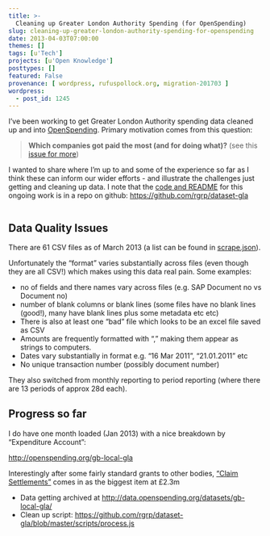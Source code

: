 ```yaml
---
title: >-
  Cleaning up Greater London Authority Spending (for OpenSpending)
slug: cleaning-up-greater-london-authority-spending-for-openspending
date: 2013-04-03T07:00:00
themes: []
tags: [u'Tech']
projects: [u'Open Knowledge']
posttypes: []
featured: False
provenance: [ wordpress, rufuspollock.org, migration-201703 ]
wordpress:
  - post_id: 1245
---
```


<p>I’ve been working to get Greater London Authority spending data cleaned up and
into <a href="http://openspending.org/">OpenSpending</a>. Primary motivation comes from this question:</p>

<blockquote>
  <p><strong>Which companies got paid the most (and for doing what)?</strong> (see this <a href="https://github.com/openspending/thingstodo/issues/5&gt;">issue for
more</a>)</p>
</blockquote>

<p>I wanted to share where I’m up to and some of the experience so far as I think
these can inform our wider efforts - and illustrate the challenges just getting
and cleaning up data. I note that the <a href="https://github.com/rgrp/dataset-gla#readme">code and README</a> for this
ongoing work is in a repo on github: <a href="https://github.com/rgrp/dataset-gla">https://github.com/rgrp/dataset-gla</a></p>

<p><a href="http://openspending.org/gb-local-gla"><img src="http://awesomeness.openphoto.me/custom/201307/gla-spend-function-476af3_870x870.jpg" alt="" /></a></p>

<h2 id="data-quality-issues">Data Quality Issues</h2>

<p>There are 61 CSV files as of March 2013 (a list can be found in <a href="https://github.com/rgrp/dataset-gla/blob/master/scrape.json&gt;">scrape.json</a>).</p>

<p>Unfortunately the “format” varies substantially across files (even though they
are all CSV!) which makes using this data real pain. Some examples:</p>

<ul>
  <li>no of fields and there names vary across files (e.g. SAP Document no vs
Document no)</li>
  <li>number of blank columns or blank lines (some files have no blank lines
(good!), many have blank lines plus some metadata etc etc)</li>
  <li>There is also at least one “bad” file which looks to be an excel file saved
as CSV</li>
  <li>Amounts are frequently formatted with “,” making them appear as strings to
computers.</li>
  <li>Dates vary substantially in format e.g. “16 Mar 2011”, “21.01.2011” etc</li>
  <li>No unique transaction number (possibly document number)</li>
</ul>

<p>They also switched from monthly reporting to period reporting (where there are 13 periods of approx 28d each).</p>

<h2 id="progress-so-far">Progress so far</h2>

<p>I do have one month loaded (Jan 2013) with a nice breakdown by “Expenditure
Account”:</p>

<p><a href="http://openspending.org/gb-local-gla">http://openspending.org/gb-local-gla</a></p>

<p>Interestingly after some fairly standard grants to other bodies, <a href="http://openspending.org/gb-local-gla/expenditure-account/542420">“Claim Settlements”</a>
comes in as the biggest item at £2.3m</p>

<ul>
  <li>Data getting archived at <a href="http://data.openspending.org/datasets/gb-local-gla/">http://data.openspending.org/datasets/gb-local-gla/</a></li>
  <li>Clean up script: <a href="https://github.com/rgrp/dataset-gla/blob/master/scripts/process.js">https://github.com/rgrp/dataset-gla/blob/master/scripts/process.js</a></li>
</ul>



